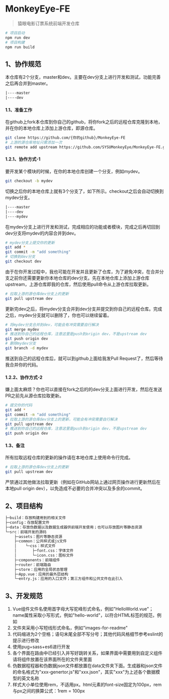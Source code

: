 # MonkeyEye-FE
> 猿眼电影订票系统前端开发仓库
```bash
# 项目启动
npm run dev
# 项目构建
npm run build
```

## 1、协作规范
本仓库有2个分支，master和dev。主要在dev分支上进行开发和测试，功能完善之后再合并到master。
```txt
|----master
|----dev
```
#### 1.1、准备工作
在github上fork本仓库到你自己的github，将你fork之后的远程仓库克隆到本地，并在你的本地仓库上添加上游仓库，即源仓库。
```bash
git clone https://github.com/{你的github}/MonkeyEye-FE
# 上游的源仓库地址只需添加一次
git remote add upstream https://github.com/SYSUMonkeyEye/MonkeyEye-FE.git
```

#### 1.2.1、协作方式-1
要开发某个模块的时候，在你的本地仓库创建一个分支，例如mydev。
```bash
git checkout -b mydev
```
切换之后你的本地仓库上就有3个分支了，如下所示。checkout之后会自动切换到mydev分支。
```txt
|----master
|----dev
|----mydev
```
在mydev分支上进行开发和测试，完成相应的功能或者模块，完成之后再切回到dev分支将mydev的内容合并到dev。
```bash
# mydev分支上提交你的更新
git add *
git commit -m "add something"
# 切换到dev分支
git checkout dev
```
由于在你开发过程中，我也可能在开发并且更新了仓库，为了避免冲突，在合并分支之前你还需要更新你本地仓库的dev分支。先在本地仓库上添加上游仓库upstream，上游仓库即我的仓库，然后使用pull命令从上游仓库拉取更新。
```bash
# 拉取上游的源仓库dev分支上的更新
git pull upstream dev
```
更新完dev之后，将mydev分支合并到dev分支并提交到你自己的远程仓库。完成之后，mydev分支就可以删除了，你也可以继续留着。
```bash
# 将mydev分支合并到dev，可能会有冲突需要自行解决
git merge mydev
# 推送到你自己的远程仓库，注意这里是push到origin dev，不是upstream dev
git push origin dev
# 删除mydev分支
git branch -d mydev
```
推送到自己的远程仓库后，就可以到github上面给我发Pull Request了，然后等待我合并你的代码。

#### 1.2.2、协作方式-2
嫌上面太麻烦？你也可以直接在fork之后的的dev分支上面进行开发，然后在发送PR之前先从源仓库拉取更新。
```bash
# 提交你的代码
git add *
git commit -m "add something"
# 拉取上游的源仓库dev分支上的更新，可能会有冲突需要自行解决
git pull upstream dev
# 推送到你自己的远程仓库，注意这里是push到origin dev，不是upstream dev
git push origin dev
```

#### 1.3、备注
所有拉取远程仓库的更新的操作请在本地仓库上使用命令行完成。
```bash
# 拉取上游的源仓库dev分支上的更新
git pull upstream dev
```
严禁通过其他做法拉取更新（例如在GitHub网站上通过网页操作进行更新然后在本地pull origin dev），以免造成不必要的合并冲突以及多余的commit。

## 2、项目结构
```txt
├─build：存放构建用到的相关文件
├─config：存放配置文件
├─data：存放伪数据以及数据生成器供前端开发使用；也可以存放图片等静态资源
└─src：前端开发的源码
    ├─assets：图片等静态资源
    ├─common：公共样式或js文件
    │    └─css：样式文件
    │       ├─font.css：字体文件
    │       └─icon.css：图标文件
    ├─components：前端组件
    ├─router：前端路由
    ├─store：应用的全局状态管理
    ├─App.vue：应用的最外层结构
    └─entry.js：应用的入口文件；第三方组件和公共文件在此引入
```

## 3、开发规范
1. Vue组件文件名使用首字母大写驼峰形式命名，例如"HelloWorld.vue"；name属性采取小写形式，例如"hello-world"，以符合HTML标签的规范，例如<hello-world></hello-world>
2. 文件夹采用小写短线形式命名，例如"images-for-readme"
3. 代码缩进为2个空格；语句末尾全部不写分号；其他代码风格细节参考eslint的提示进行修改
4. 使用pug+sass+es6进行开发
5. 各个界面在路由中已经引入并写好跳转关系，如果界面中需要用到自定义组件请将组件放置在该界面所在的文件夹里面
6. 伪数据程程器和伪数据json文件都放置在data文件夹下面。生成器和json文件的命名格式为"xxx-genertor.js"和"xxx.json"，其实"xxx"为上述各个数据模型的英文名称
7. 样式大小单位使用rem，不适用px。html元素的font-size固定为100px，rem与px之间的换算公式：1rem = 100px